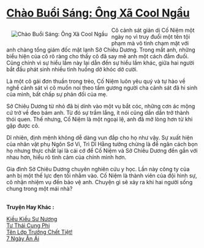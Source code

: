 <a href="https://utruyen.com/chao-buoi-sang-ong-xa-cool-ngau/16841/" title="Chào Buổi Sáng: Ông Xã Cool Ngầu"><h1>Chào Buổi Sáng: Ông Xã Cool Ngầu</h1></a><div style="display:table"><img align="right" style="float: left; padding: 10px;" src="https://utruyen.com/images/story/200x260/chao-buoi-sang-ong-xa-cool-ngau.jpg" alt="Chào Buổi Sáng: Ông Xã Cool Ngầu">Cô cảnh sát giản dị Cố Niệm một ngày nọ vì truy đuổi một tên tội phạm mà vô tình chạm mặt với anh chàng tổng giám đốc mặt lạnh Sở Chiêu Dương. Trong mắt anh, những biểu hiện của cô rõ ràng cho thấy cô đã say mê anh một cách đắm đuối. Cũng chính vì sự hiểu lầm này lại dẫn đến sự hiểu lầm khác, giữa hai người bắt đầu phát sinh nhiều tình huống dở khóc dở cười.<p></p>Là một cô gái đơn thuần trong trẻo, Cố Niệm luôn yêu quý và tự hào về nghề cảnh sát vì cô muốn noi theo tấm gương người cha cảnh sát đã hi sinh của mình, bất chấp sự phản đối của mẹ.<p></p>Sở Chiêu Dương từ nhỏ đã bị dính vào một vụ bắt cóc, những cơn ác mộng cứ trở về đeo bám anh. Từ đó sự trầm lắng, ít nói cũng dần dần trở thành thói quen. Thế nhưng, Cố Niệm là một ngoại lệ, anh đã mở lòng hơn từ khi gặp được cô.<p></p>Dĩ nhiên, định mệnh không dễ dàng vun đắp cho họ như vậy. Sự xuất hiện của nhân vật phụ Ngôn Sơ Vi, Trì Dĩ Hằng tưởng chừng là để ngăn cách bọn họ nhưng thực chất lại là cái cớ để Cố Niệm và Sở Chiêu Dương đến gần với nhau hơn, hiểu rõ tình cảm của chính mình hơn.<p></p>Gia đình Sở Chiêu Dương chuyên nghiên cứu y học. Lần này công ty của anh bị một thế lực đen tối nhằm vào. Cố Niệm là thành viên của đội hình sự, cô nhận nhiệm vụ đến bảo vệ anh. Chuyện gì sẽ xảy ra khi hai người sống chung trong một mái nhà?</div><p><br><b>Truyện Hay Khác :</b></p><a href="https://utruyen.com/kieu-kieu-su-nuong/2120/" alt="Kiều Kiều Sư Nương">Kiều Kiều Sư Nương</a><br/><a href="https://github.com/quanluxury/truyenhot/tree/master/truyenhay/17611/" alt="Tư Thái Cung Phi">Tư Thái Cung Phi</a><br/><a href="https://github.com/quanluxury/ngontinhhot/tree/master/truyenhay/19296/" alt="Tên Lớp Trưởng Chết Tiệt!">Tên Lớp Trưởng Chết Tiệt!</a><br/><a href="https://truyenhot2020.wordpress.com/2019/12/11/7-ngay-an-ai/" alt="7 Ngày Ân Ái">7 Ngày Ân Ái</a><br/>